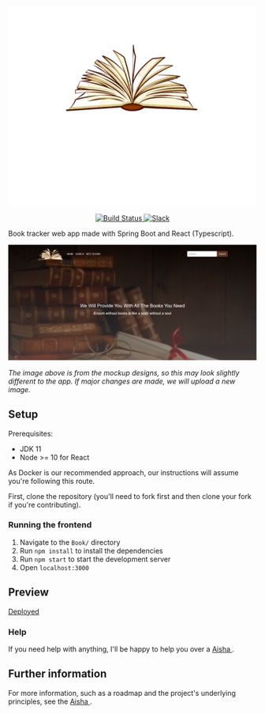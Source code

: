  <p align="center">
	<img src="./src/images/logo.png" alt="Logo"/>
  </p>

<p align="center">	
  <a href="#">
    <img src="https://github.com/Project-Books/book-project/actions/workflows/build.yml/badge.svg" alt="Build Status"/>
  </a>
	
  <a href="#">
    <img src="https://img.shields.io/badge/slack-teambookproject-4A154B?logo=slack" alt="Slack" />
  </a>
</p>

Book tracker web app made with Spring Boot and React (Typescript).

![image](./src/images/screen.png)

*The image above is from the mockup designs, so this may look slightly different to the app. If major changes are made, we will upload a new image.*

## Setup

Prerequisites:
- JDK 11
- Node >= 10 for React


As Docker is our recommended approach, our instructions will assume you're following this route.

First, clone the repository (you'll need to fork first and then clone your fork if you're contributing).
 
### Running the frontend

1. Navigate to the `Book/` directory
2. Run `npm install` to install the dependencies
3. Run `npm start` to start the development server
4. Open `localhost:3000`

## Preview
[Deployed](https://614a9417963c3111f4284c20--reverent-beaver-7e95ec.netlify.app/)

### Help

If you need help with anything, I'll be happy to help you over a [Aisha ](https://github.com/Aishahsatouf).

## Further information

For more information, such as a roadmap and the project's underlying principles, see the [Aisha ](https://github.com/Aishahsatouf).


